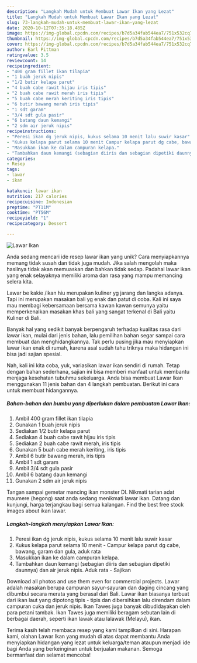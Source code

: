 ```yaml
---
description: "Langkah Mudah untuk Membuat Lawar Ikan yang Lezat"
title: "Langkah Mudah untuk Membuat Lawar Ikan yang Lezat"
slug: 73-langkah-mudah-untuk-membuat-lawar-ikan-yang-lezat
date: 2020-10-12T07:35:18.485Z
image: https://img-global.cpcdn.com/recipes/b7d5a34fab544ea7/751x532cq70/lawar-ikan-foto-resep-utama.jpg
thumbnail: https://img-global.cpcdn.com/recipes/b7d5a34fab544ea7/751x532cq70/lawar-ikan-foto-resep-utama.jpg
cover: https://img-global.cpcdn.com/recipes/b7d5a34fab544ea7/751x532cq70/lawar-ikan-foto-resep-utama.jpg
author: Earl Pittman
ratingvalue: 3.5
reviewcount: 14
recipeingredient:
- "400 gram fillet ikan tilapia"
- "1 buah jeruk nipis"
- "1/2 butir kelapa parut"
- "4 buah cabe rawit hijau iris tipis"
- "2 buah cabe rawit merah iris tipis"
- "5 buah cabe merah keriting iris tipis"
- "6 butir bawang merah iris tipis"
- "1 sdt garam"
- "3/4 sdt gula pasir"
- "6 batang daun kemangi"
- "2 sdm air jeruk nipis"
recipeinstructions:
- "Peresi ikan dg jeruk nipis, kukus selama 10 menit lalu suwir kasar"
- "Kukus kelapa parut selama 10 menit Campur kelapa parut dg cabe, bawang, garam dan gula, aduk rata"
- "Masukkan ikan ke dalam campuran kelapa."
- "Tambahkan daun kemangi (sebagian diiris dan sebagian dipetiki daunnya) dan air jeruk nipis. Aduk rata Sajikan"
categories:
- Resep
tags:
- lawar
- ikan

katakunci: lawar ikan 
nutrition: 217 calories
recipecuisine: Indonesian
preptime: "PT11M"
cooktime: "PT56M"
recipeyield: "1"
recipecategory: Dessert

---
```



![Lawar Ikan](https://img-global.cpcdn.com/recipes/b7d5a34fab544ea7/751x532cq70/lawar-ikan-foto-resep-utama.jpg)

Anda sedang mencari ide resep lawar ikan yang unik? Cara menyiapkannya memang tidak susah dan tidak juga mudah. Jika salah mengolah maka hasilnya tidak akan memuaskan dan bahkan tidak sedap. Padahal lawar ikan yang enak selayaknya memiliki aroma dan rasa yang mampu memancing selera kita.

Lawar be kakie /ikan hiu merupakan kuliner yg jarang dan langka adanya. Tapi ini merupakan masakan bali yg enak dan patut di coba. Kali ini saya mau membagi kebersamaan bersama kawan kawan semunya yaitu memperkenalkan masakan khas bali yang sangat terkenal di Bali yaitu Kuliner di Bali.

Banyak hal yang sedikit banyak berpengaruh terhadap kualitas rasa dari lawar ikan, mulai dari jenis bahan, lalu pemilihan bahan segar sampai cara membuat dan menghidangkannya. Tak perlu pusing jika mau menyiapkan lawar ikan enak di rumah, karena asal sudah tahu triknya maka hidangan ini bisa jadi sajian spesial.


Nah, kali ini kita coba, yuk, variasikan lawar ikan sendiri di rumah. Tetap dengan bahan sederhana, sajian ini bisa memberi manfaat untuk membantu menjaga kesehatan tubuhmu sekeluarga. Anda bisa membuat Lawar Ikan menggunakan 11 jenis bahan dan 4 langkah pembuatan. Berikut ini cara untuk membuat hidangannya.

<!--inarticleads1-->

##### Bahan-bahan dan bumbu yang diperlukan dalam pembuatan Lawar Ikan:

1. Ambil 400 gram fillet ikan tilapia
1. Gunakan 1 buah jeruk nipis
1. Sediakan 1/2 butir kelapa parut
1. Sediakan 4 buah cabe rawit hijau iris tipis
1. Sediakan 2 buah cabe rawit merah, iris tipis
1. Gunakan 5 buah cabe merah keriting, iris tipis
1. Ambil 6 butir bawang merah, iris tipis
1. Ambil 1 sdt garam
1. Ambil 3/4 sdt gula pasir
1. Ambil 6 batang daun kemangi
1. Gunakan 2 sdm air jeruk nipis


Tangan sampai gemetar mancing ikan monster DI. Nikmati tarian adat maumere (hegong) saat anda sedang menikmati lawar ikan. Datang dan kunjungi, harga terjangkau bagi semua kalangan. Find the best free stock images about ikan lawar. 

<!--inarticleads2-->

##### Langkah-langkah menyiapkan Lawar Ikan:

1. Peresi ikan dg jeruk nipis, kukus selama 10 menit lalu suwir kasar
1. Kukus kelapa parut selama 10 menit - Campur kelapa parut dg cabe, bawang, garam dan gula, aduk rata
1. Masukkan ikan ke dalam campuran kelapa.
1. Tambahkan daun kemangi (sebagian diiris dan sebagian dipetiki daunnya) dan air jeruk nipis. Aduk rata - Sajikan


Download all photos and use them even for commercial projects. Lawar adalah masakan berupa campuran sayur-sayuran dan daging cincang yang dibumbui secara merata yang berasal dari Bali. Lawar ikan biasanya terbuat dari ikan laut yang dipotong tipis - tipis dan dibersihkan lalu direndam dalam campuran cuka dan jeruk nipis. Ikan Tawes juga banyak dibudidayakan oleh para petani tambak. Ikan Tawes juga memiliki beragam sebutan lain di berbagai daerah, seperti ikan lawak atau lalawak (Melayu), ikan. 

Terima kasih telah membaca resep yang kami tampilkan di sini. Harapan kami, olahan Lawar Ikan yang mudah di atas dapat membantu Anda menyiapkan hidangan yang lezat untuk keluarga/teman ataupun menjadi ide bagi Anda yang berkeinginan untuk berjualan makanan. Semoga bermanfaat dan selamat mencoba!
